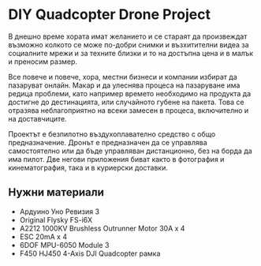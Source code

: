 # DIY Quadcopter Drone Project

  В днешно време хората имат желанието и се стараят да произвеждат възможно колкото се може по-добри снимки и възхитителни видеа за социалните мрежи и за техните близки и то на достъпна цена и в малък и преносим размер. 
  
  Все повече и повече, хора, местни бизнеси и компании избират да пазаруват онлайн. Макар и да улеснява процеса на пазаруване има редица проблеми, като например времето необходимо на продукта да достигне до дестинацията, или случайното губене на пакета. Това се отразява неблагоприятно на всеки замесен в процеса, включително и на доставчиците.
  
  Проектът е безпилотно въздухоплавателно средство с общо предназначение. Дронът е предназначен да се управлява самостоятелно или да бъде управляван дистанционно, без на борда да има пилот.  Две негови приложения биват както в фотография и кинематография, така и в куриерски доставки.

## Нужни материали

* Ардуино Уно Ревизия 3
* Original Flysky FS-i6X
* A2212 1000KV Brushless Outrunner Motor 30A x 4
* ESC 20mA x 4
* 6DOF MPU-6050 Module 3
* F450 HJ450 4-Axis DJI Quadcopter рамка
